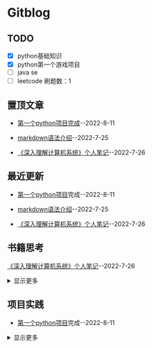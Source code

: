 # Gitblog

## TODO

- [x] python基础知识
- [x] python第一个游戏项目
- [ ] java se
- [ ] leetcode 刷题数：1

## 置顶文章
- [第一个python项目完成](https://github.com/yihong0618/gitblog/issues/195)--2022-8-11

- [markdown语法介绍](https://github.com/536088418/yuhao-blog/blob/main/articles/Markdown%E8%AF%AD%E6%B3%95.md)--2022-7-25

- [《深入理解计算机系统》个人笔记](https://github.com/536088418/yuhao-blog/blob/main/articles/%E6%B7%B1%E5%85%A5%E7%90%86%E8%A7%A3%E8%AE%A1%E7%AE%97%E6%9C%BA%E7%B3%BB%E7%BB%9F.md)--2022-7-26

## 最近更新
- [第一个python项目](https://github.com/yihong0618/gitblog/issues/195)完成--2022-8-11

- [markdown语法介绍](https://github.com/536088418/yuhao-blog/blob/main/articles/Markdown%E8%AF%AD%E6%B3%95.md)--2022-7-25

- [《深入理解计算机系统》个人笔记](https://github.com/536088418/yuhao-blog/blob/main/articles/%E6%B7%B1%E5%85%A5%E7%90%86%E8%A7%A3%E8%AE%A1%E7%AE%97%E6%9C%BA%E7%B3%BB%E7%BB%9F.md)--2022-7-26

## 书籍思考

[《深入理解计算机系统》个人笔记](https://github.com/536088418/yuhao-blog/blob/main/articles/%E6%B7%B1%E5%85%A5%E7%90%86%E8%A7%A3%E8%AE%A1%E7%AE%97%E6%9C%BA%E7%B3%BB%E7%BB%9F.md)--2022-7-26

<details><summary>显示更多</summary>
 </details>



## 项目实践
- [第一个python项目](https://github.com/yihong0618/gitblog/issues/195)完成--2022-8-11
<details><summary>显示更多</summary>
    </details>
